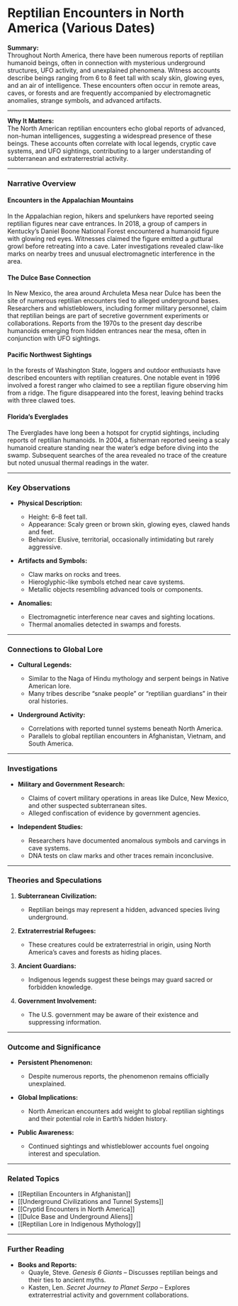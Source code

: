 # Reptilian Encounters in North America (Various Dates)

**Summary:**  
Throughout North America, there have been numerous reports of reptilian humanoid beings, often in connection with mysterious underground structures, UFO activity, and unexplained phenomena. Witness accounts describe beings ranging from 6 to 8 feet tall with scaly skin, glowing eyes, and an air of intelligence. These encounters often occur in remote areas, caves, or forests and are frequently accompanied by electromagnetic anomalies, strange symbols, and advanced artifacts.

---

**Why It Matters:**  
The North American reptilian encounters echo global reports of advanced, non-human intelligences, suggesting a widespread presence of these beings. These accounts often correlate with local legends, cryptic cave systems, and UFO sightings, contributing to a larger understanding of subterranean and extraterrestrial activity.

---

### **Narrative Overview**

#### **Encounters in the Appalachian Mountains**

In the Appalachian region, hikers and spelunkers have reported seeing reptilian figures near cave entrances. In 2018, a group of campers in Kentucky’s Daniel Boone National Forest encountered a humanoid figure with glowing red eyes. Witnesses claimed the figure emitted a guttural growl before retreating into a cave. Later investigations revealed claw-like marks on nearby trees and unusual electromagnetic interference in the area.

#### **The Dulce Base Connection**

In New Mexico, the area around Archuleta Mesa near Dulce has been the site of numerous reptilian encounters tied to alleged underground bases. Researchers and whistleblowers, including former military personnel, claim that reptilian beings are part of secretive government experiments or collaborations. Reports from the 1970s to the present day describe humanoids emerging from hidden entrances near the mesa, often in conjunction with UFO sightings.

#### **Pacific Northwest Sightings**

In the forests of Washington State, loggers and outdoor enthusiasts have described encounters with reptilian creatures. One notable event in 1996 involved a forest ranger who claimed to see a reptilian figure observing him from a ridge. The figure disappeared into the forest, leaving behind tracks with three clawed toes.

#### **Florida’s Everglades**

The Everglades have long been a hotspot for cryptid sightings, including reports of reptilian humanoids. In 2004, a fisherman reported seeing a scaly humanoid creature standing near the water’s edge before diving into the swamp. Subsequent searches of the area revealed no trace of the creature but noted unusual thermal readings in the water.

---

### **Key Observations**

- **Physical Description:**
    
    - Height: 6–8 feet tall.
    - Appearance: Scaly green or brown skin, glowing eyes, clawed hands and feet.
    - Behavior: Elusive, territorial, occasionally intimidating but rarely aggressive.
- **Artifacts and Symbols:**
    
    - Claw marks on rocks and trees.
    - Hieroglyphic-like symbols etched near cave systems.
    - Metallic objects resembling advanced tools or components.
- **Anomalies:**
    
    - Electromagnetic interference near caves and sighting locations.
    - Thermal anomalies detected in swamps and forests.

---

### **Connections to Global Lore**

- **Cultural Legends:**
    
    - Similar to the Naga of Hindu mythology and serpent beings in Native American lore.
    - Many tribes describe “snake people” or “reptilian guardians” in their oral histories.
- **Underground Activity:**
    
    - Correlations with reported tunnel systems beneath North America.
    - Parallels to global reptilian encounters in Afghanistan, Vietnam, and South America.

---

### **Investigations**

- **Military and Government Research:**
    
    - Claims of covert military operations in areas like Dulce, New Mexico, and other suspected subterranean sites.
    - Alleged confiscation of evidence by government agencies.
- **Independent Studies:**
    
    - Researchers have documented anomalous symbols and carvings in cave systems.
    - DNA tests on claw marks and other traces remain inconclusive.

---

### **Theories and Speculations**

1. **Subterranean Civilization:**
    
    - Reptilian beings may represent a hidden, advanced species living underground.
2. **Extraterrestrial Refugees:**
    
    - These creatures could be extraterrestrial in origin, using North America’s caves and forests as hiding places.
3. **Ancient Guardians:**
    
    - Indigenous legends suggest these beings may guard sacred or forbidden knowledge.
4. **Government Involvement:**
    
    - The U.S. government may be aware of their existence and suppressing information.

---

### **Outcome and Significance**

- **Persistent Phenomenon:**
    
    - Despite numerous reports, the phenomenon remains officially unexplained.
- **Global Implications:**
    
    - North American encounters add weight to global reptilian sightings and their potential role in Earth’s hidden history.
- **Public Awareness:**
    
    - Continued sightings and whistleblower accounts fuel ongoing interest and speculation.

---

### **Related Topics**

- [[Reptilian Encounters in Afghanistan]]
- [[Underground Civilizations and Tunnel Systems]]
- [[Cryptid Encounters in North America]]
- [[Dulce Base and Underground Aliens]]
- [[Reptilian Lore in Indigenous Mythology]]

---

### **Further Reading**

- **Books and Reports:**
    - Quayle, Steve. _Genesis 6 Giants_ – Discusses reptilian beings and their ties to ancient myths.
    - Kasten, Len. _Secret Journey to Planet Serpo_ – Explores extraterrestrial activity and government collaborations.

